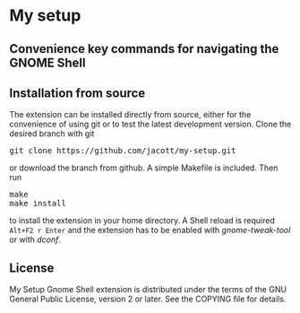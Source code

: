 # My setup

## Convenience key commands for navigating the GNOME Shell

## Installation from source

The extension can be installed directly from source, either for the convenience of using git or to
test the latest development version. Clone the desired branch with git

<pre>git clone https://github.com/jacott/my-setup.git</pre>

or download the branch from github. A simple Makefile is included. Then run

<pre>
make
make install
</pre>

to install the extension in your home directory. A Shell reload is required <code>Alt+F2 r
Enter</code> and the extension has to be enabled with *gnome-tweak-tool* or with *dconf*.


## License
My Setup Gnome Shell extension is distributed under the terms of the GNU General Public License,
version 2 or later. See the COPYING file for details.
